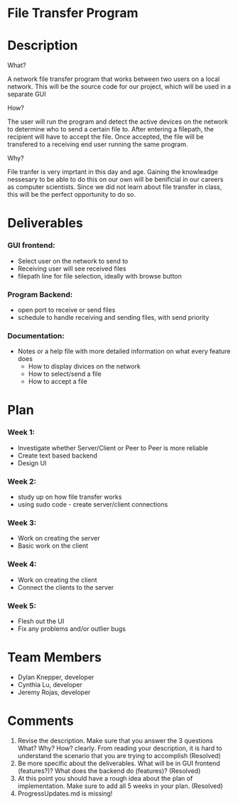 # File Transfer Program

# Description

What?

A network file transfer program that works between two users on a local network.
This will be the source code for our project, which will be used in a separate GUI

How?

The user will run the program and detect the active devices on the network to determine who to send a certain file to. After entering a filepath, the recipient will have to accept the file. Once accepted, the file will be transfered to a receiving end user running the same program.

Why?

File tranfer is very imprtant in this day and age. Gaining the knowleadge nessesary to be able to do this on our own will be benificial in our careers as computer scientists. Since we did not learn about file transfer in class, this will be the perfect opportunity to do so.

# Deliverables

### GUI frontend:
- Select user on the network to send to
- Receiving user will see received files
- filepath line for file selection, ideally with browse button
### Program Backend:
- open port to receive or send files
- schedule to handle receiving and sending files, with send priority
### Documentation:
- Notes or a help file with more detailed information on what every feature does
  - How to display divices on the network
  - How to select/send a file
  - How to accept a file

# Plan

### Week 1:
- Investigate whether Server/Client or Peer to Peer is more reliable
- Create text based backend
- Design UI
### Week 2:
- study up on how file transfer works
-	using sudo code - create server/client connections
### Week 3:
- Work on creating the server
-	Basic work on the client
### Week 4:
- Work on creating the client 
-	Connect the clients to the server	
### Week 5:
- Flesh out the UI 
-	Fix any problems and/or outlier bugs


# Team Members
* Dylan Knepper, developer
* Cynthia Lu, developer
* Jeremy Rojas, developer

# Comments
1. Revise the description. Make sure that you answer the 3 questions What? Why? How? clearly. From reading your description, it is hard to understand the scenario that you are trying to accomplish (Resolved)
2. Be more specific about the deliverables. What will be in GUI frontend (features?)? What does the backend do (features)? (Resolved)
3. At this point you should have a rough idea about the plan of implementation. Make sure to add all 5 weeks in your plan. (Resolved)
4. ProgressUpdates.md is missing!
